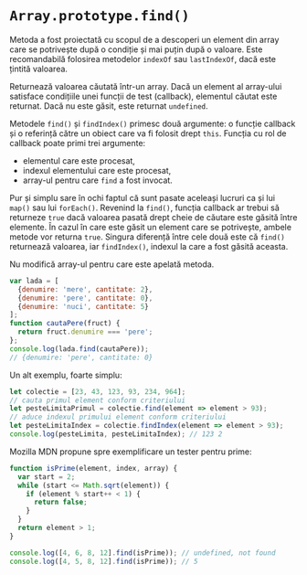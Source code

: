 # `Array.prototype.find()`

Metoda a fost proiectată cu scopul de a descoperi un element din array care se potrivește după o condiție și mai puțin după o valoare. Este recomandabilă folosirea metodelor `indexOf` sau `lastIndexOf`, dacă este țintită valoarea.

Returnează valoarea căutată într-un array. Dacă un element al array-ului satisface condițiile unei funcții de test (callback), elementul căutat este returnat. Dacă nu este găsit, este returnat `undefined`.

Metodele `find()` și `findIndex()` primesc două argumente: o funcție callback și o referință către un obiect care va fi folosit drept `this`. Funcția cu rol de callback poate primi trei argumente:

- elementul care este procesat,
- indexul elementului care este procesat,
- array-ul pentru care `find` a fost invocat.

Pur și simplu sare în ochi faptul că sunt pasate aceleași lucruri ca și lui `map()` sau lui `forEach()`.
Revenind la `find()`, funcția callback ar trebui să returneze `true` dacă valoarea pasată drept cheie de căutare este găsită între elemente. În cazul în care este găsit un element care se potrivește, ambele metode vor returna `true`. Singura diferență între cele două este că `find()` returnează valoarea, iar `findIndex()`, indexul la care a fost găsită aceasta.

Nu modifică array-ul pentru care este apelată metoda.

```javascript
var lada = [
  {denumire: 'mere', cantitate: 2},
  {denumire: 'pere', cantitate: 0},
  {denumire: 'nuci', cantitate: 5}
];
function cautaPere(fruct) {
  return fruct.denumire === 'pere';
};
console.log(lada.find(cautaPere));
// {denumire: 'pere', cantitate: 0}
```

Un alt exemplu, foarte simplu:

```javascript
let colectie = [23, 43, 123, 93, 234, 964];
// cauta primul element conform criteriului
let pesteLimitaPrimul = colectie.find(element => element > 93);
// aduce indexul primului element conform criteriului
let pesteLimitaIndex = colectie.findIndex(element => element > 93);
console.log(pesteLimita, pesteLimitaIndex); // 123 2
```

Mozilla MDN propune spre exemplificare un tester pentru prime:

```javascript
function isPrime(element, index, array) {
  var start = 2;
  while (start <= Math.sqrt(element)) {
    if (element % start++ < 1) {
      return false;
    }
  }
  return element > 1;
}

console.log([4, 6, 8, 12].find(isPrime)); // undefined, not found
console.log([4, 5, 8, 12].find(isPrime)); // 5
```
